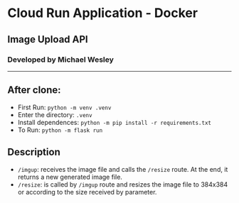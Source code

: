 # Cloud Run Application - Docker
## Image Upload API
### Developed by Michael Wesley
---

## After clone:
* First Run: `python -m venv .venv`
* Enter the directory: `.venv` 
* Install dependences: `python -m pip install -r requirements.txt`
* To Run: `python -m flask run`

## Description
* `/imgup`: receives the image file and calls the `/resize` route. At the end, it returns a new generated image file.
* `/resize`: is called by `/imgup` route and resizes the image file to 384x384 or according to the size received by parameter.